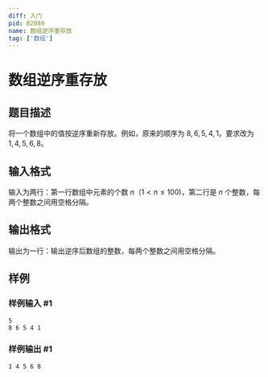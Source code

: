 ```yaml
---
diff: 入门
pid: B2089
name: 数组逆序重存放
tag: ['数组']
---
```

# 数组逆序重存放
## 题目描述

将一个数组中的值按逆序重新存放。例如，原来的顺序为 $8,6,5,4,1$。要求改为 $1,4,5,6,8$。
## 输入格式

输入为两行：第一行数组中元素的个数 $n$（$1 \lt n \le 100$)，第二行是 $n$ 个整数，每两个整数之间用空格分隔。
## 输出格式

输出为一行：输出逆序后数组的整数，每两个整数之间用空格分隔。
## 样例

### 样例输入 #1
```
5
8 6 5 4 1
```
### 样例输出 #1
```
1 4 5 6 8
```
